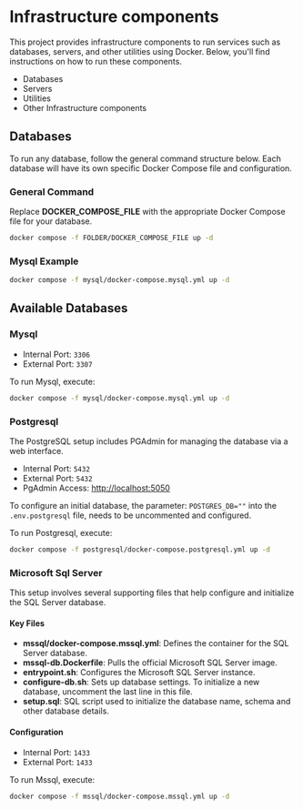# Infrastructure components

This project provides infrastructure components to run services such as databases, servers, and other utilities using Docker. Below, you'll find instructions on how to run these components.

- Databases
- Servers
- Utilities
- Other Infrastructure components

## Databases

To run any database, follow the general command structure below. Each database will have its own specific Docker Compose file and configuration.

### General Command

Replace **DOCKER_COMPOSE_FILE** with the appropriate Docker Compose file for your database.

``` sh
docker compose -f FOLDER/DOCKER_COMPOSE_FILE up -d
```

### Mysql Example

``` sh
docker compose -f mysql/docker-compose.mysql.yml up -d
```

## Available Databases

### Mysql

- Internal Port: `3306`
- External Port: `3307`

To run Mysql, execute:

``` sh
docker compose -f mysql/docker-compose.mysql.yml up -d
```

### Postgresql

The PostgreSQL setup includes PGAdmin for managing the database via a web interface.

- Internal Port: `5432`
- External Port: `5432`
- PgAdmin Access: <http://localhost:5050>

To configure an initial database, the parameter: `POSTGRES_DB=""` into the `.env.postgresql` file, needs to be uncommented and configured.

To run Postgresql, execute:

``` sh
docker compose -f postgresql/docker-compose.postgresql.yml up -d
```

### Microsoft Sql Server

This setup involves several supporting files that help configure and initialize the SQL Server database.

#### Key Files

- **mssql/docker-compose.mssql.yml**: Defines the container for the SQL Server database.
- **mssql-db.Dockerfile**: Pulls the official Microsoft SQL Server image.
- **entrypoint.sh**: Configures the Microsoft SQL Server instance.
- **configure-db.sh**: Sets up database settings. To initialize a new database, uncomment the last line in this file.
- **setup.sql**: SQL script used to initialize the database name, schema and other database details.

#### Configuration

- Internal Port: `1433`
- External Port: `1433`

To run Mssql, execute:

``` sh
docker compose -f mssql/docker-compose.mssql.yml up -d
```
